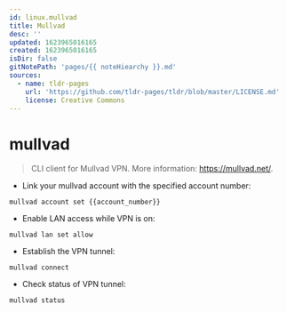 ```yaml
---
id: linux.mullvad
title: Mullvad
desc: ''
updated: 1623965016165
created: 1623965016165
isDir: false
gitNotePath: 'pages/{{ noteHiearchy }}.md'
sources:
  - name: tldr-pages
    url: 'https://github.com/tldr-pages/tldr/blob/master/LICENSE.md'
    license: Creative Commons
---
```

# mullvad

> CLI client for Mullvad VPN.
> More information: <https://mullvad.net/>.

- Link your mullvad account with the specified account number:

`mullvad account set {{account_number}}`

- Enable LAN access while VPN is on:

`mullvad lan set allow`

- Establish the VPN tunnel:

`mullvad connect`

- Check status of VPN tunnel:

`mullvad status`

